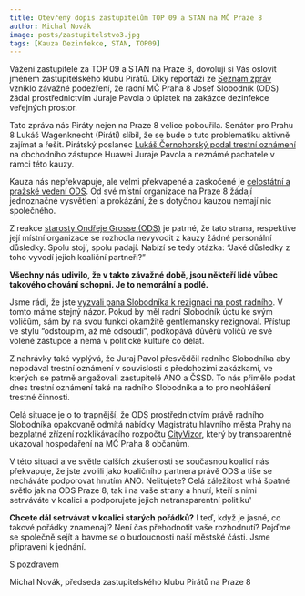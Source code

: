 ```yaml
---
title: Otevřený dopis zastupitelům TOP 09 a STAN na MČ Praze 8
author: Michal Novák
image: posts/zastupitelstvo3.jpg
tags: [Kauza Dezinfekce, STAN, TOP09]
---
```


Vážení zastupitelé za TOP 09 a STAN na Praze 8, dovoluji si Vás oslovit jménem zastupitelského klubu Pirátů. Díky reportáži ze [Seznam zpráv](https://www.seznamzpravy.cz/clanek/procenta-pro-radniho-za-dezinfekci-skol-natocili-jsme-uplatky-v-casech-nouze-97328) vzniklo závažné podezření, že radní MČ Praha 8 Josef Slobodník (ODS) žádal prostřednictvím Juraje Pavola o úplatek na zakázce dezinfekce veřejných prostor.

Tato zpráva nás Piráty nejen na Praze 8 velice pobouřila. Senátor pro Prahu 8 Lukáš Wagenknecht (Piráti) slíbil, že se bude o tuto problematiku aktivně zajímat a řešit. Pirátský poslanec [Lukáš Černohorský podal trestní oznámení](https://www.piratskelisty.cz/clanek-3040-piratsky-poslanec-lukas-cernohorsky-podava-trestni-oznameni-na-obchodniho-zastupce-huawei-v-kauze-dezinfekce-prostor-mc-prahy-8) na obchodního zástupce Huawei Juraje Pavola a neznámé pachatele v rámci této kauzy.

Kauza nás nepřekvapuje, ale velmi překvapené a zaskočené je [celostátní a pražské vedení ODS](https://www.ods.cz/region.prazsky/clanek/18993-ods-praha-jednoznacne-se-distancujeme-od-udalosti-ze-kterych-plyne-podezreni-na-protipravni-jednani-na-radnici-prahy-8). Od své místní organizace na Praze 8 žádají jednoznačné vysvětlení a prokázání, že s dotyčnou kauzou nemají nic společného.

Z reakce [starosty Ondřeje Grosse (ODS)](https://www.facebook.com/mcpraha8/posts/1526048504236312) je patrné, že tato strana, respektive její místní organizace se rozhodla nevyvodit z kauzy žádné personální důsledky. Spolu stojí, spolu padají. Nabízí se tedy otázka: “Jaké důsledky z toho vyvodí jejich koaliční partneři?”

**Všechny nás udivilo, že v takto závažné době, jsou někteří lidé vůbec takového chování schopni. Je to nemorální a podlé.**

Jsme rádi, že jste [vyzvali pana Slobodníka k rezignaci na post radního](https://www.facebook.com/top09.praha8/posts/10157253020566984?__xts__[0]=68.ARD7lG6JNskj5BWHAQSeEfx8SBO5w3XWNPnTKaBRSZWYrnCFsYyyUy8ADZSttFTY0nyE0NWxj4UTdedr8cE5EdCK8FxxGYKcAiigzmBGTH6XRb4-k9mR4aFcrarjfx8NmV85o_y2lwkTS6HDI5PCDp17jmlfS3c75UG5AFk1wiz_p6zayDEVXFPqxM4r33cEp4CtrZJl4kLidniW9sktPLLj35hd9aBhu3r1hs7QeCR0FS8HNjcExFnp-ix9Nsx79ShLDIvUL4PLjrSPMvtbcTmPb3mXEwxUMdtYxA-FHTTEfoD6pYD-RYmzw4n8sSBKQtAmaA60iSCMBVgT&__tn__=-R). V tomto máme stejný názor. Pokud by měl radní Slobodník úctu ke svým voličům, sám by na svou funkci okamžitě gentlemansky rezignoval. Přístup ve stylu “odstoupím, až mě odsoudí”, podkopává důvěrů voličů ve své volené zástupce a nemá v politické kultuře co dělat.

Z nahrávky také vyplývá, že Juraj Pavol přesvědčil radního Slobodníka aby nepodával trestní oznámení v souvislosti s předchozími zakázkami, ve kterých se patrně angažovali zastupitelé ANO a ČSSD. To nás přimělo podat dnes trestní oznámení také na radního Slobodníka a to pro neohlášení trestné činnosti.

Celá situace je o to trapnější, že ODS prostřednictvím právě radního Slobodníka opakovaně odmítá nabídky Magistrátu hlavního města Prahy na bezplatné zřízení rozklikávacího rozpočtu [CityVizor](https://cityvizor.praha.eu/), který by transparentně ukazoval hospodaření na MČ Praha 8 občanům.

V této situaci a ve světle dalších zkušenosti se současnou koalicí nás překvapuje, že jste zvolili jako koaličního partnera právě ODS a tiše se necháváte podporovat hnutím ANO. Nelitujete? Celá záležitost vrhá špatné světlo jak na ODS Praze 8, tak i na vaše strany a hnutí, kteří s nimi setrváváte v koalici a podporujete jejich netransparentní politiku'

**Chcete dál setrvávat v koalici starých pořádků?** I teď, když je jasné, co takové pořádky znamenají? Není čas přehodnotit vaše rozhodnutí? Pojďme se společně sejít a bavme se o budoucnosti naší městské části. Jsme připraveni k jednání.

S pozdravem

Michal Novák, předseda zastupitelského klubu Pirátů na Praze 8
